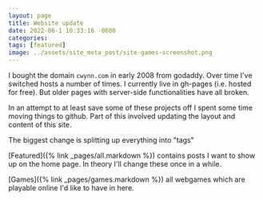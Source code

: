 ```yaml
---
layout: page
title: Website update
date: 2022-06-1 10:33:16 -0600
categories:
tags: [featured]
image: ../assets/site_meta_post/site-games-screenshot.png
---
```


I bought the domain `cwynn.com` in early 2008 from godaddy. Over time I've switched hosts a number of times. I currently live in gh-pages (i.e. hosted for free). But older pages with server-side functionalities have all broken.

<!--more-->

In an attempt to at least save some of these projects off I spent some time moving things to github. Part of this involved updating the layout and content of this site.

The biggest change is splitting up everything into "tags"

[Featured]({% link _pages/all.markdown %}) contains posts I want to show up on the home page. In theory I'll change these once in a while.

[Games]({% link _pages/games.markdown %}) all webgames which are playable online I'd like to have in here.
